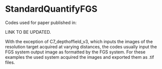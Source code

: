 # StandardQuantifyFGS

Codes used for paper published in:

LINK TO BE UPDATED.

With the exception of C7_depthoffield_v3, which inputs the images of the resolution target acquired at varying distances, the codes usually input the
FGS system output image as formatted by the FGS system. For these examples the used system acquired the images and exported them as .tif files.  
